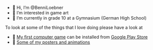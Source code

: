 - 👋 Hi, I’m @BenniLoebner
- 👀 I’m interested in game art
- 🌱 I’m currently in grade 10 at a Gymnasium (German High School)

To look at some of the things that I love doing please have a look at
- :space_invader: [My first computer game](https://github.com/BenniLoebner/GetBiggerTest) can be installed from [Google Play Store](https://play.google.com/store/apps/details?id=com.IndependentGames.OhShoot)
- :art: [Some of my posters and animations](https://github.com/BenniLoebner/Portfolio)

<!---
BenniLoebner/BenniLoebner is a ✨ special ✨ repository because its `README.md` (this file) appears on your GitHub profile.
You can click the Preview link to take a look at your changes.
--->
